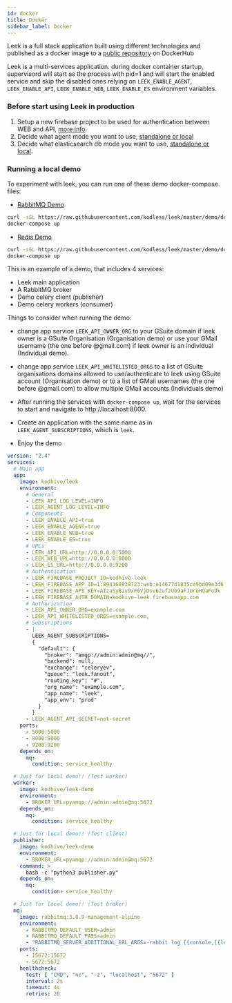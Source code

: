 ```yaml
---
id: docker
title: Docker
sidebar_label: Docker
---
```


Leek is a full stack application built using different technologies and published as a docker image to a 
[public repository](https://hub.docker.com/repository/docker/kodhive/leek) on DockerHub

Leek is a multi-services application. during docker container startup, supervisord will start as the process with pid=1
and will start the enabled service and skip the disabled ones relying on `LEEK_ENABLE_AGENT`, `LEEK_ENABLE_API`,
`LEEK_ENABLE_WEB`, `LEEK_ENABLE_ES` environment variables.

### Before start using Leek in production

1. Setup a new firebase project to be used for authentication between WEB and API, [more info](/docs/getting-started/firebase).
2. Decide what agent mode you want to use, [standalone or local](/docs/getting-started/agent)
3. Decide what elasticsearch db mode you want to use, [standalone or local](/docs/getting-started/es).


### Running a local demo

To experiment with leek, you can run one of these demo docker-compose files:
- [RabbitMQ Demo](https://github.com/kodless/leek/blob/master/demo/docker-compose-rmq.yml)

```bash
curl -sSL https://raw.githubusercontent.com/kodless/leek/master/demo/docker-compose-rmq.yml > docker-compose.yml
docker-compose up
```

- [Redis Demo](https://github.com/kodless/leek/blob/master/demo/docker-compose-redis.yml)

```bash
curl -sSL https://raw.githubusercontent.com/kodless/leek/master/demo/docker-compose-redis.yml > docker-compose.yml
docker-compose up
```

This is an example of a demo, that includes 4 services:

- Leek main application
- A RabbitMQ broker
- Demo celery client (publisher)
- Demo celery workers (consumer)

Things to consider when running the demo:

- change app service `LEEK_API_OWNER_ORG` to your GSuite domain if leek owner is a GSuite Organisation (Organisation 
demo) or use your GMail username (the one before @gmail.com) if leek owner is an individual (Individual demo).

- change app service `LEEK_API_WHITELISTED_ORGS` to a list of GSuite organisations domains allowed to use/authenticate 
to leek using GSuite account (Organisation demo) or to a list of GMail usernames (the one before @gmail.com) to allow 
multiple GMail accounts (Individuals demo)

- After running the services with `docker-compose up`, wait for the services to start and navigate to 
http://localhost:8000.

- Create an application with the same name as in `LEEK_AGENT_SUBSCRIPTIONS`, which is `leek`.

- Enjoy the demo

```yaml
version: "2.4"
services:
  # Main app
  app:
    image: kodhive/leek
    environment:
      # General
      - LEEK_API_LOG_LEVEL=INFO
      - LEEK_AGENT_LOG_LEVEL=INFO
      # Components
      - LEEK_ENABLE_API=true
      - LEEK_ENABLE_AGENT=true
      - LEEK_ENABLE_WEB=true
      - LEEK_ENABLE_ES=true
      # URLs
      - LEEK_API_URL=http://0.0.0.0:5000
      - LEEK_WEB_URL=http://0.0.0.0:8000
      - LEEK_ES_URL=http://0.0.0.0:9200
      # Authentication
      - LEEK_FIREBASE_PROJECT_ID=kodhive-leek
      - LEEK_FIREBASE_APP_ID=1:894368938723:web:e14677d1835ce9bd09e3d6
      - LEEK_FIREBASE_API_KEY=AIzaSyBiv9xF6VjDsv62ufzUb9aFJUreHQaFoDk
      - LEEK_FIREBASE_AUTH_DOMAIN=kodhive-leek.firebaseapp.com
      # Authorization
      - LEEK_API_OWNER_ORG=example.com
      - LEEK_API_WHITELISTED_ORGS=example.com,
      # Subscriptions
      - |
        LEEK_AGENT_SUBSCRIPTIONS=
        {
          "default": {
            "broker": "amqp://admin:admin@mq//",
            "backend": null,
            "exchange": "celeryev",
            "queue": "leek.fanout",
            "routing_key": "#",
            "org_name": "example.com",
            "app_name": "leek",
            "app_env": "prod"
          }
        }
      - LEEK_AGENT_API_SECRET=not-secret
    ports:
      - 5000:5000
      - 8000:8000
      - 9200:9200
    depends_on:
      mq:
        condition: service_healthy

  # Just for local demo!! (Test worker)
  worker:
    image: kodhive/leek-demo
    environment:
      - BROKER_URL=pyamqp://admin:admin@mq:5672
    depends_on:
      mq:
        condition: service_healthy

  # Just for local demo!! (Test client)
  publisher:
    image: kodhive/leek-demo
    environment:
      - BROKER_URL=pyamqp://admin:admin@mq:5672
    command: >
      bash -c "python3 publisher.py"
    depends_on:
      mq:
        condition: service_healthy

  # Just for local demo!! (Test broker)
  mq:
    image: rabbitmq:3.8.9-management-alpine
    environment:
      - RABBITMQ_DEFAULT_USER=admin
      - RABBITMQ_DEFAULT_PASS=admin
      - "RABBITMQ_SERVER_ADDITIONAL_ERL_ARGS=-rabbit log [{console,[{level,error}]}]"
    ports:
      - 15672:15672
      - 5672:5672
    healthcheck:
      test: [ "CMD", "nc", "-z", "localhost", "5672" ]
      interval: 2s
      timeout: 4s
      retries: 20
```
